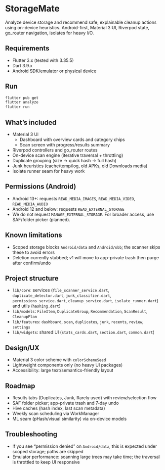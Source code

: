 # StorageMate

Analyze device storage and recommend safe, explainable cleanup actions using on-device heuristics. Android-first, Material 3 UI, Riverpod state, go_router navigation, isolates for heavy I/O.

## Requirements

- Flutter 3.x (tested with 3.35.5)
- Dart 3.9.x
- Android SDK/emulator or physical device

## Run

```bash
flutter pub get
flutter analyze
flutter run
```

## What’s included

- Material 3 UI
  - Dashboard with overview cards and category chips
  - Scan screen with progress/results summary
- Riverpod controllers and go_router routes
- On-device scan engine (iterative traversal + throttling)
- Duplicate grouping (size → quick hash → full hash)
- Junk heuristics (cache/temp/log, old APKs, old Downloads media)
- Isolate runner seam for heavy work

## Permissions (Android)

- Android 13+: requests `READ_MEDIA_IMAGES`, `READ_MEDIA_VIDEO`, `READ_MEDIA_AUDIO`
- Android 12 and below: requests `READ_EXTERNAL_STORAGE`
- We do not request `MANAGE_EXTERNAL_STORAGE`. For broader access, use SAF/folder picker (planned).

## Known limitations

- Scoped storage blocks `Android/data` and `Android/obb`; the scanner skips these to avoid errors
- Deletion currently stubbed; v1 will move to app-private trash then purge after confirm/undo

## Project structure

- `lib/core`: services (`file_scanner_service.dart`, `duplicate_detector.dart`, `junk_classifier.dart`, `permissions_service.dart`, `cleanup_service.dart`, `isolate_runner.dart`) and utils (`hashing.dart`)
- `lib/models`: `FileItem`, `DuplicateGroup`, `Recommendation`, `ScanResult`, `CleanupPlan`
- `lib/features`: `dashboard`, `scan`, `duplicates`, `junk`, `recents`, `review`, `settings`
- `lib/widgets`: shared UI (`stats_cards.dart`, `section.dart`, `common.dart`)

## Design/UX

- Material 3 color scheme with `colorSchemeSeed`
- Lightweight components only (no heavy UI packages)
- Accessibility: large text/semantics-friendly layout

## Roadmap

- Results tabs (Duplicates, Junk, Rarely used) with review/selection flow
- SAF folder picker; app-private trash and 7‑day undo
- Hive caches (hash index, last scan metadata)
- Weekly scan scheduling via WorkManager
- ML seam (pHash/visual similarity) via on-device models

## Troubleshooting

- If you see “permission denied” on `Android/data`, this is expected under scoped storage; paths are skipped
- Emulator performance: scanning large trees may take time; the traversal is throttled to keep UI responsive
